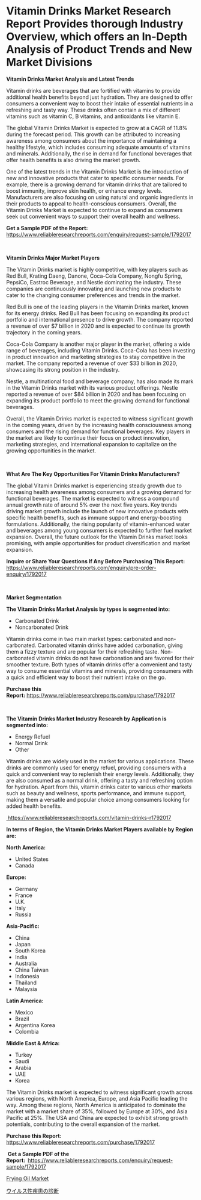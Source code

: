 <p><h1>Vitamin Drinks Market Research Report Provides thorough Industry Overview, which offers an In-Depth Analysis of Product Trends and New Market Divisions</h1></p><p><strong>Vitamin Drinks Market Analysis and Latest Trends</strong></p>
<p><p>Vitamin drinks are beverages that are fortified with vitamins to provide additional health benefits beyond just hydration. They are designed to offer consumers a convenient way to boost their intake of essential nutrients in a refreshing and tasty way. These drinks often contain a mix of different vitamins such as vitamin C, B vitamins, and antioxidants like vitamin E.</p><p>The global Vitamin Drinks Market is expected to grow at a CAGR of 11.8% during the forecast period. This growth can be attributed to increasing awareness among consumers about the importance of maintaining a healthy lifestyle, which includes consuming adequate amounts of vitamins and minerals. Additionally, the rise in demand for functional beverages that offer health benefits is also driving the market growth.</p><p>One of the latest trends in the Vitamin Drinks Market is the introduction of new and innovative products that cater to specific consumer needs. For example, there is a growing demand for vitamin drinks that are tailored to boost immunity, improve skin health, or enhance energy levels. Manufacturers are also focusing on using natural and organic ingredients in their products to appeal to health-conscious consumers. Overall, the Vitamin Drinks Market is expected to continue to expand as consumers seek out convenient ways to support their overall health and wellness.</p></p>
<p><strong>Get a Sample PDF of the Report:&nbsp;</strong> <a href="https://www.reliableresearchreports.com/enquiry/request-sample/1792017">https://www.reliableresearchreports.com/enquiry/request-sample/1792017</a></p>
<p>&nbsp;</p>
<p><strong>Vitamin Drinks Major Market Players</strong></p>
<p><p>The Vitamin Drinks market is highly competitive, with key players such as Red Bull, Krating Daeng, Danone, Coca-Cola Company, Nongfu Spring, PepsiCo, Eastroc Beverage, and Nestle dominating the industry. These companies are continuously innovating and launching new products to cater to the changing consumer preferences and trends in the market.</p><p>Red Bull is one of the leading players in the Vitamin Drinks market, known for its energy drinks. Red Bull has been focusing on expanding its product portfolio and international presence to drive growth. The company reported a revenue of over $7 billion in 2020 and is expected to continue its growth trajectory in the coming years.</p><p>Coca-Cola Company is another major player in the market, offering a wide range of beverages, including Vitamin Drinks. Coca-Cola has been investing in product innovation and marketing strategies to stay competitive in the market. The company reported a revenue of over $33 billion in 2020, showcasing its strong position in the industry.</p><p>Nestle, a multinational food and beverage company, has also made its mark in the Vitamin Drinks market with its various product offerings. Nestle reported a revenue of over $84 billion in 2020 and has been focusing on expanding its product portfolio to meet the growing demand for functional beverages.</p><p>Overall, the Vitamin Drinks market is expected to witness significant growth in the coming years, driven by the increasing health consciousness among consumers and the rising demand for functional beverages. Key players in the market are likely to continue their focus on product innovation, marketing strategies, and international expansion to capitalize on the growing opportunities in the market.</p></p>
<p>&nbsp;</p>
<p><strong>What Are The Key Opportunities For Vitamin Drinks Manufacturers?</strong></p>
<p><p>The global Vitamin Drinks market is experiencing steady growth due to increasing health awareness among consumers and a growing demand for functional beverages. The market is expected to witness a compound annual growth rate of around 5% over the next five years. Key trends driving market growth include the launch of new innovative products with specific health benefits, such as immune support and energy-boosting formulations. Additionally, the rising popularity of vitamin-enhanced water and beverages among young consumers is expected to further fuel market expansion. Overall, the future outlook for the Vitamin Drinks market looks promising, with ample opportunities for product diversification and market expansion.</p></p>
<p><strong>Inquire or Share Your Questions If Any Before Purchasing This Report:</strong> <a href="https://www.reliableresearchreports.com/enquiry/pre-order-enquiry/1792017">https://www.reliableresearchreports.com/enquiry/pre-order-enquiry/1792017</a></p>
<p>&nbsp;</p>
<p><strong>Market Segmentation</strong></p>
<p><strong>The Vitamin Drinks Market Analysis by types is segmented into:</strong></p>
<p><ul><li>Carbonated Drink</li><li>Noncarbonated Drink</li></ul></p>
<p><p>Vitamin drinks come in two main market types: carbonated and non-carbonated. Carbonated vitamin drinks have added carbonation, giving them a fizzy texture and are popular for their refreshing taste. Non-carbonated vitamin drinks do not have carbonation and are favored for their smoother texture. Both types of vitamin drinks offer a convenient and tasty way to consume essential vitamins and minerals, providing consumers with a quick and efficient way to boost their nutrient intake on the go.</p></p>
<p><strong>Purchase this Report:&nbsp;</strong><a href="https://www.reliableresearchreports.com/purchase/1792017">https://www.reliableresearchreports.com/purchase/1792017</a></p>
<p>&nbsp;</p>
<p><strong>The Vitamin Drinks Market Industry Research by Application is segmented into:</strong></p>
<p><ul><li>Energy Refuel</li><li>Normal Drink</li><li>Other</li></ul></p>
<p><p>Vitamin drinks are widely used in the market for various applications. These drinks are commonly used for energy refuel, providing consumers with a quick and convenient way to replenish their energy levels. Additionally, they are also consumed as a normal drink, offering a tasty and refreshing option for hydration. Apart from this, vitamin drinks cater to various other markets such as beauty and wellness, sports performance, and immune support, making them a versatile and popular choice among consumers looking for added health benefits.</p></p>
<p><a href="https://www.reliableresearchreports.com/vitamin-drinks-r1792017">&nbsp;https://www.reliableresearchreports.com/vitamin-drinks-r1792017</a></p>
<p><strong>In terms of Region, the Vitamin Drinks Market Players available by Region are:</strong></p>
<p>
    <p> <strong> North America: </strong>
        <ul>
            <li>United States</li>
            <li>Canada</li>
        </ul>
        </p> 
    <p> <strong> Europe: </strong>
        <ul>
            <li>Germany</li>
            <li>France</li>
            <li>U.K.</li>
            <li>Italy</li>
            <li>Russia</li>
        </ul>
        </p> 
    <p> <strong> Asia-Pacific: </strong>
        <ul>
            <li>China</li>
            <li>Japan</li>
            <li>South Korea</li>
            <li>India</li>
            <li>Australia</li>
            <li>China Taiwan</li>
            <li>Indonesia</li>
            <li>Thailand</li>
            <li>Malaysia</li>
        </ul>
        </p> 
    <p> <strong> Latin America: </strong>
        <ul>
            <li>Mexico</li>
            <li>Brazil</li>
            <li>Argentina Korea</li>
            <li>Colombia</li>
        </ul>
        </p> 
    <p> <strong> Middle East & Africa: </strong>
        <ul>
            <li>Turkey</li>
            <li>Saudi</li>
            <li>Arabia</li>
            <li>UAE</li>
            <li>Korea</li>
        </ul>
    </p>
    </p>
<p><p>The Vitamin Drinks market is expected to witness significant growth across various regions, with North America, Europe, and Asia Pacific leading the way. Among these regions, North America is anticipated to dominate the market with a market share of 35%, followed by Europe at 30%, and Asia Pacific at 25%. The USA and China are expected to exhibit strong growth potentials, contributing to the overall expansion of the market.</p></p>
<p><strong>Purchase this Report: </strong><a href="https://www.reliableresearchreports.com/purchase/1792017">https://www.reliableresearchreports.com/purchase/1792017</a></p>
<p>&nbsp;<strong>Get a Sample PDF of the Report:&nbsp;&nbsp;</strong><a href="https://www.reliableresearchreports.com/enquiry/request-sample/1792017">https://www.reliableresearchreports.com/enquiry/request-sample/1792017</a></p>
<p><strong></strong></p>
<p><p><a href="https://github.com/prosalinda88/Market-Research-Report-List-3/blob/main/frying-oil-market.md">Frying Oil Market</a></p><p><a href="https://medium.com/@josuehezog2023/%E3%82%A6%E3%82%A4%E3%83%AB%E3%82%B9%E6%80%A7%E7%96%BE%E6%82%A3%E3%81%AE%E8%A8%BA%E6%96%AD%E5%B8%82%E5%A0%B4%E3%81%AF-%E5%B8%82%E5%A0%B4%E3%82%B7%E3%82%A7%E3%82%A2-%E5%B8%82%E5%A0%B4%E5%8B%95%E5%90%91-%E5%B8%82%E5%A0%B4%E6%88%90%E9%95%B7%E3%81%AB%E9%96%A2%E3%81%99%E3%82%8B%E6%83%85%E5%A0%B1%E3%82%92%E6%8F%90%E4%BE%9B%E3%81%97%E3%81%BE%E3%81%99-virusu-sei-shikkan-no-shindan-ichiba-wa-shijou-shea-b74e5a24df7c">ウイルス性疾患の診断</a></p></p>